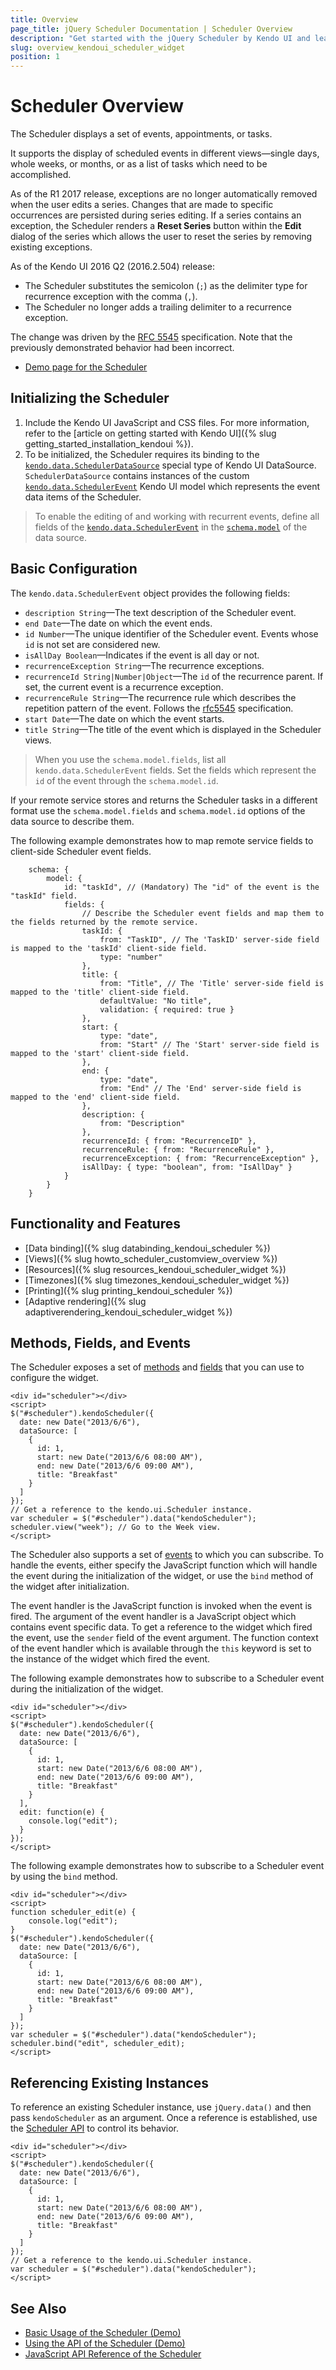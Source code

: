 ```yaml
---
title: Overview
page_title: jQuery Scheduler Documentation | Scheduler Overview
description: "Get started with the jQuery Scheduler by Kendo UI and learn how to initialize the widget and use its events."
slug: overview_kendoui_scheduler_widget
position: 1
---
```


# Scheduler Overview

The Scheduler displays a set of events, appointments, or tasks.

It supports the display of scheduled events in different views&mdash;single days, whole weeks, or months, or as a list of tasks which need to be accomplished.

As of the R1 2017 release, exceptions are no longer automatically removed when the user edits a series. Changes that are made to specific occurrences are persisted during series editing. If a series contains an exception, the Scheduler renders a **Reset Series** button within the **Edit** dialog of the series which allows the user to reset the series by removing existing exceptions.

As of the Kendo UI 2016 Q2 (2016.2.504) release:
* The Scheduler substitutes the semicolon (`;`) as the delimiter type for recurrence exception with the comma (`,`).
* The Scheduler no longer adds a trailing delimiter to a recurrence exception.

The change was driven by the [RFC 5545](http://tools.ietf.org/html/rfc5545#page-120) specification. Note that the previously demonstrated behavior had been incorrect.

* [Demo page for the Scheduler](https://demos.telerik.com/kendo-ui/scheduler/index)

## Initializing the Scheduler

1. Include the Kendo UI JavaScript and CSS files. For more information, refer to the [article on getting started with Kendo UI]({% slug getting_started_installation_kendoui %}).
2. To be initialized, the Scheduler requires its binding to the [`kendo.data.SchedulerDataSource`](/api/framework/schedulerdatasource) special type of Kendo UI DataSource. `SchedulerDataSource` contains instances of the custom [`kendo.data.SchedulerEvent`](/api/framework/schedulerevent) Kendo UI model which represents the event data items of the Scheduler.

> To enable the editing of and working with recurrent events, define all fields of the [`kendo.data.SchedulerEvent`](/api/framework/schedulerevent) in the [`schema.model`](/api/framework/datasource#configuration-schema.model) of the data source.

## Basic Configuration

The `kendo.data.SchedulerEvent` object provides the following fields:

* `description String`&mdash;The text description of the Scheduler event.
* `end Date`&mdash;The date on which the event ends.
* `id Number`&mdash;The unique identifier of the Scheduler event. Events whose `id` is not set are considered new.
* `isAllDay Boolean`&mdash;Indicates if the event is all day or not.
* `recurrenceException String`&mdash;The recurrence exceptions.
* `recurrenceId String|Number|Object`&mdash;The `id` of the recurrence parent. If set, the current event is a recurrence exception.
* `recurrenceRule String`&mdash;The recurrence rule which describes the repetition pattern of the event. Follows the [rfc5545](http://tools.ietf.org/html/rfc5545) specification.
* `start Date`&mdash;The date on which the event starts.
* `title String`&mdash;The title of the event which is displayed in the Scheduler views.

> When you use the `schema.model.fields`, list all `kendo.data.SchedulerEvent` fields. Set the fields which represent the `id` of the event through the `schema.model.id`.

If your remote service stores and returns the Scheduler tasks in a different format use the `schema.model.fields` and `schema.model.id` options of the data source to describe them.

The following example demonstrates how to map remote service fields to client-side Scheduler event fields.

        schema: {
            model: {
                id: "taskId", // (Mandatory) The "id" of the event is the "taskId" field.
                fields: {
                    // Describe the Scheduler event fields and map them to the fields returned by the remote service.
                    taskId: {
                        from: "TaskID", // The 'TaskID' server-side field is mapped to the 'taskId' client-side field.
                        type: "number"
                    },
                    title: {
                        from: "Title", // The 'Title' server-side field is mapped to the 'title' client-side field.
                        defaultValue: "No title",
                        validation: { required: true }
                    },
                    start: {
                        type: "date",
                        from: "Start" // The 'Start' server-side field is mapped to the 'start' client-side field.
                    },
                    end: {
                        type: "date",
                        from: "End" // The 'End' server-side field is mapped to the 'end' client-side field.
                    },
                    description: {
                        from: "Description"
                    },
                    recurrenceId: { from: "RecurrenceID" },
                    recurrenceRule: { from: "RecurrenceRule" },
                    recurrenceException: { from: "RecurrenceException" },
                    isAllDay: { type: "boolean", from: "IsAllDay" }
                }
            }
        }

## Functionality and Features

* [Data binding]({% slug databinding_kendoui_scheduler %})
* [Views]({% slug howto_scheduler_customview_overview %})
* [Resources]({% slug resources_kendoui_scheduler_widget %})
* [Timezones]({% slug timezones_kendoui_scheduler_widget %})
* [Printing]({% slug printing_kendoui_scheduler %})
* [Adaptive rendering]({% slug adaptiverendering_kendoui_scheduler_widget %})

## Methods, Fields, and Events

The Scheduler exposes a set of [methods](/api/web/scheduler#methods) and [fields](/api/web/scheduler#fields) that you can use to configure the widget.

    <div id="scheduler"></div>
    <script>
    $("#scheduler").kendoScheduler({
      date: new Date("2013/6/6"),
      dataSource: [
        {
          id: 1,
          start: new Date("2013/6/6 08:00 AM"),
          end: new Date("2013/6/6 09:00 AM"),
          title: "Breakfast"
        }
      ]
    });
    // Get a reference to the kendo.ui.Scheduler instance.
    var scheduler = $("#scheduler").data("kendoScheduler");
    scheduler.view("week"); // Go to the Week view.
    </script>

The Scheduler also supports a set of [events](/api/web/scheduler#events) to which you can subscribe. To handle the events, either specify the JavaScript function which will handle the event during the initialization of the widget, or use the `bind` method of the widget after initialization.

The event handler is the JavaScript function is invoked when the event is fired. The argument of the event handler is a JavaScript object which contains event specific data. To get a reference to the widget which fired the event, use the `sender` field of the event argument. The function context of the event handler which is available through the `this` keyword is set to the instance of the widget which fired the event.

The following example demonstrates how to subscribe to a Scheduler event during the initialization of the widget.

    <div id="scheduler"></div>
    <script>
    $("#scheduler").kendoScheduler({
      date: new Date("2013/6/6"),
      dataSource: [
        {
          id: 1,
          start: new Date("2013/6/6 08:00 AM"),
          end: new Date("2013/6/6 09:00 AM"),
          title: "Breakfast"
        }
      ],
      edit: function(e) {
        console.log("edit");
      }
    });
    </script>

The following example demonstrates how to subscribe to a Scheduler event by using the `bind` method.

    <div id="scheduler"></div>
    <script>
    function scheduler_edit(e) {
        console.log("edit");
    }
    $("#scheduler").kendoScheduler({
      date: new Date("2013/6/6"),
      dataSource: [
        {
          id: 1,
          start: new Date("2013/6/6 08:00 AM"),
          end: new Date("2013/6/6 09:00 AM"),
          title: "Breakfast"
        }
      ]
    });
    var scheduler = $("#scheduler").data("kendoScheduler");
    scheduler.bind("edit", scheduler_edit);
    </script>

## Referencing Existing Instances

To reference an existing Scheduler instance, use `jQuery.data()` and then pass `kendoScheduler` as an argument. Once a reference is established, use the [Scheduler API](/api/javascript/ui/scheduler) to control its behavior.

    <div id="scheduler"></div>
    <script>
    $("#scheduler").kendoScheduler({
      date: new Date("2013/6/6"),
      dataSource: [
        {
          id: 1,
          start: new Date("2013/6/6 08:00 AM"),
          end: new Date("2013/6/6 09:00 AM"),
          title: "Breakfast"
        }
      ]
    });
    // Get a reference to the kendo.ui.Scheduler instance.
    var scheduler = $("#scheduler").data("kendoScheduler");
    </script>

## See Also

* [Basic Usage of the Scheduler (Demo)](https://demos.telerik.com/kendo-ui/scheduler/index)
* [Using the API of the Scheduler (Demo)](https://demos.telerik.com/kendo-ui/scheduler/api)
* [JavaScript API Reference of the Scheduler](/api/javascript/ui/scheduler)
